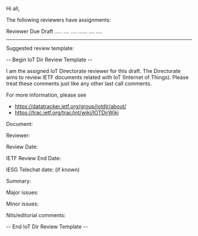 Hi all,

The following reviewers have assignments:


Reviewer               Due        Draft
.....                  ....        ....
......                 ....        ....



-------------------------------------------------------
Suggested review template:

-- Begin IoT Dir Review Template --

I am the assigned IoT Directorate reviewer for this draft. The Directorate aims to review IETF documents related with IoT (Internet of Things). Please treat these comments just like any other last call comments.

For more information, please see

- https://datatracker.ietf.org/group/iotdir/about/
- https://trac.ietf.org/trac/int/wiki/IOTDirWiki 

Document:

Reviewer:

Review Date:

IETF Review End Date:

IESG Telechat date: (if known)

Summary:

Major issues:

Minor issues:

Nits/editorial comments:

-- End IoT Dir Review Template --
